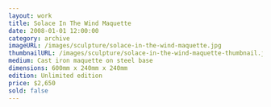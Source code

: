 ```yaml
---
layout: work
title: Solace In The Wind Maquette
date: 2008-01-01 12:00:00
category: archive
imageURL: /images/sculpture/solace-in-the-wind-maquette.jpg
thumbnailURL: /images/sculpture/solace-in-the-wind-maquette-thumbnail.jpg
medium: Cast iron maquette on steel base
dimensions: 600mm x 240mm x 240mm
edition: Unlimited edition
price: $2,650
sold: false
---
```

